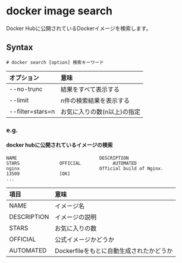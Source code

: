 # docker image search
Docker Hubに公開されているDockerイメージを検索します。
## Syntax
```
# docker search [option] 検索キーワード
```
|オプション|意味|
|:---|:---|
|--no-trunc|結果をすべて表示する|
|--limit|n件の検索結果を表示する|
|--filter=stars=n|お気に入りの数(n以上)の指定|
### e.g.
#### docker hubに公開されているイメージの検索
```
NAME                               DESCRIPTION                                     STARS               OFFICIAL            AUTOMATED
nginx                              Official build of Nginx.                        13509               [OK]
...
```
|項目|意味|
|:---|:---|
|NAME|イメージ名|
|DESCRIPTION|イメージの説明|
|STARS|お気に入りの数|
|OFFICIAL|公式イメージかどうか|
|AUTOMATED|Dockerfileをもとに自動生成されたかどうか|
